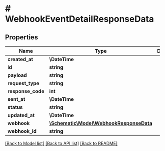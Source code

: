 # # WebhookEventDetailResponseData

## Properties

Name | Type | Description | Notes
------------ | ------------- | ------------- | -------------
**created_at** | **\DateTime** |  |
**id** | **string** |  |
**payload** | **string** |  | [optional]
**request_type** | **string** |  |
**response_code** | **int** |  | [optional]
**sent_at** | **\DateTime** |  | [optional]
**status** | **string** |  |
**updated_at** | **\DateTime** |  |
**webhook** | [**\Schematic\Model\WebhookResponseData**](WebhookResponseData.md) |  | [optional]
**webhook_id** | **string** |  |

[[Back to Model list]](../../README.md#models) [[Back to API list]](../../README.md#endpoints) [[Back to README]](../../README.md)
